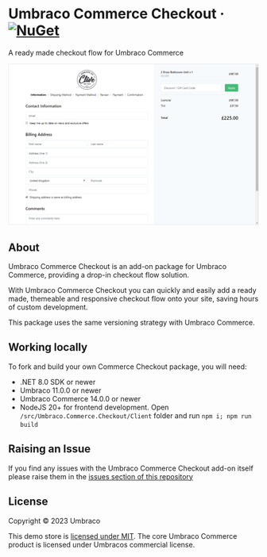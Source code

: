 # Umbraco Commerce Checkout &middot; [![NuGet](https://img.shields.io/nuget/v/Umbraco.Commerce.Checkout.svg?style=modern&label=nuget)](https://www.nuget.org/packages/Umbraco.Commerce.Checkout/) 

A ready made checkout flow for Umbraco Commerce

![Screenshot](assets/ss_checkout.png)

## About

Umbraco Commerce Checkout is an add-on package for Umbraco Commerce, providing a drop-in checkout flow solution.

With Umbraco Commerce Checkout you can quickly and easily add a ready made, themeable and responsive checkout flow onto your site, saving hours of custom development. 

This package uses the same versioning strategy with Umbraco Commerce. 

## Working locally
To fork and build your own Commerce Checkout package, you will need:
* .NET 8.0 SDK or newer
* Umbraco 11.0.0 or newer
* Umbraco Commerce 14.0.0 or newer
* NodeJS 20+ for frontend development. Open `/src/Umbraco.Commerce.Checkout/Client` folder and run `npm i; npm run build`

## Raising an Issue

If you find any issues with the Umbraco Commerce Checkout add-on itself please raise them in the [issues section of this repository](https://github.com/umbraco/Umbraco.Commerce.Checkout/issues)

## License

Copyright © 2023 Umbraco

This demo store is [licensed under MIT](LICENSE.md). The core Umbraco Commerce product is licensed under Umbracos commercial license.

